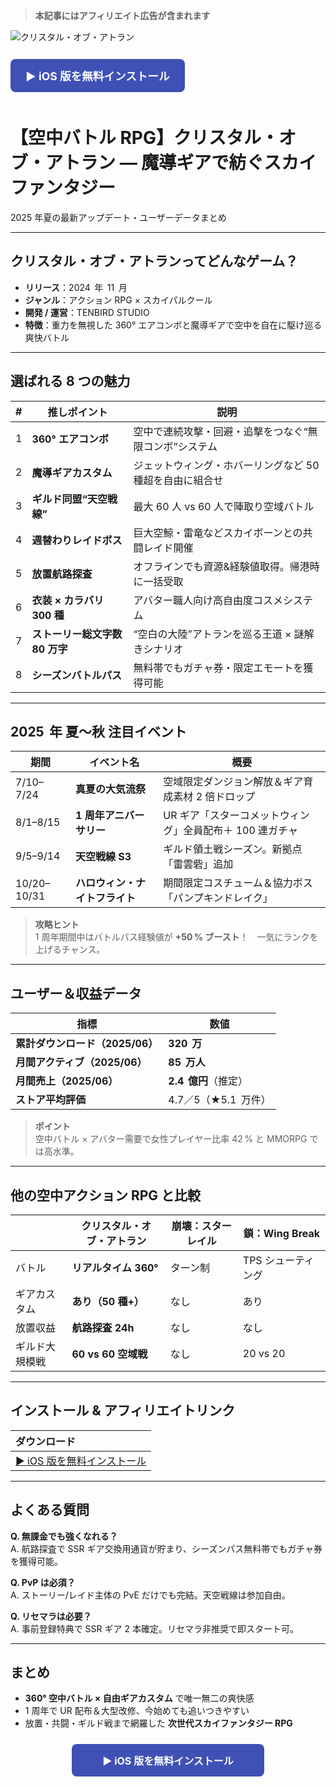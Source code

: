 > **本記事にはアフィリエイト広告が含まれます**

![クリスタル・オブ・アトラン](./img/crystal_of_atlan_ogp.jpg)

<!-- ▼iOS ダウンロードボタン -->

<a href="https://jass-net.com/r/4e5u2ks" target="_blank" rel="nofollow sponsored noopener"
   style="display:inline-block;margin:12px 0;padding:14px 24px;font-size:1.1rem;font-weight:700;
          background:#3F51B5;color:#fff;border-radius:8px;text-align:center;text-decoration:none;">
▶︎ iOS 版を無料インストール
</a>

<!-- ▲iOS ダウンロードボタン -->

# 【空中バトル RPG】クリスタル・オブ・アトラン — 魔導ギアで紡ぐスカイファンタジー

2025 年夏の最新アップデート・ユーザーデータまとめ

---

## クリスタル・オブ・アトランってどんなゲーム？

- **リリース**：2024  年  11  月
- **ジャンル**：アクション RPG × スカイパルクール
- **開発 / 運営**：TENBIRD STUDIO
- **特徴**：重力を無視した 360° エアコンボと魔導ギアで空中を自在に駆け巡る爽快バトル

---

## 選ばれる 8 つの魅力

|  #  | 推しポイント                   | 説明                                                     |
| :-: | ------------------------------ | -------------------------------------------------------- |
|  1  | **360° エアコンボ**            | 空中で連続攻撃・回避・追撃をつなぐ“無限コンボ”システム   |
|  2  | **魔導ギアカスタム**           | ジェットウィング・ホバーリングなど 50 種超を自由に組合せ |
|  3  | **ギルド同盟“天空戦線”**       | 最大 60 人 vs 60 人で陣取り空域バトル                    |
|  4  | **週替わりレイドボス**         | 巨大空鯨・雷竜などスカイボーンとの共闘レイド開催         |
|  5  | **放置航路探査**               | オフラインでも資源&経験値取得。帰港時に一括受取          |
|  6  | **衣装 × カラバリ 300 種**     | アバター職人向け高自由度コスメシステム                   |
|  7  | **ストーリー総文字数 80 万字** | “空白の大陸”アトランを巡る王道 × 謎解きシナリオ          |
|  8  | **シーズンバトルパス**         | 無料帯でもガチャ券・限定エモートを獲得可能               |

---

## 2025  年 夏～秋 注目イベント

| 期間        | イベント名                     | 概要                                                     |
| ----------- | ------------------------------ | -------------------------------------------------------- |
| 7/10–7/24   | **真夏の大気流祭**             | 空域限定ダンジョン解放＆ギア育成素材 2 倍ドロップ        |
| 8/1–8/15    | **1 周年アニバーサリー**       | UR ギア「スターコメットウィング」全員配布＋ 100 連ガチャ |
| 9/5–9/14    | **天空戦線 S3**                | ギルド領土戦シーズン。新拠点「雷雲砦」追加               |
| 10/20–10/31 | **ハロウィン・ナイトフライト** | 期間限定コスチューム＆協力ボス「パンプキンドレイク」     |

> **攻略ヒント**  
> 1 周年期間中はバトルパス経験値が **+50 % ブースト**！　一気にランクを上げるチャンス。

---

## ユーザー＆収益データ

| 指標                            | 数値                  |
| ------------------------------- | --------------------- |
| **累計ダウンロード（2025/06）** | **320  万**           |
| **月間アクティブ（2025/06）**   | **85  万人**          |
| **月間売上（2025/06）**         | **2.4  億円**（推定） |
| **ストア平均評価**              | 4.7／5（★5.1  万件）  |

> **ポイント**  
> 空中バトル × アバター需要で女性プレイヤー比率 42 % と MMORPG では高水準。

---

## 他の空中アクション RPG と比較

|                | **クリスタル・オブ・アトラン** | 崩壊：スターレイル | 鎖：Wing Break     |
| -------------- | ------------------------------ | ------------------ | ------------------ |
| バトル         | **リアルタイム 360°**          | ターン制           | TPS シューティング |
| ギアカスタム   | **あり（50 種+）**             | なし               | あり               |
| 放置収益       | **航路探査 24h**               | なし               | なし               |
| ギルド大規模戦 | **60 vs 60 空域戦**            | なし               | 20 vs 20           |

---

## インストール & アフィリエイトリンク

| ダウンロード                                                                                                               |
| :------------------------------------------------------------------------------------------------------------------------- |
| <a href="https://jass-net.com/r/4e5u2ks" rel="nofollow sponsored noopener" target="_blank">▶︎ iOS 版を無料インストール</a> |

---

## よくある質問

**Q. 無課金でも強くなれる？**  
A. 航路探査で SSR ギア交換用通貨が貯まり、シーズンパス無料帯でもガチャ券を獲得可能。

**Q. PvP は必須？**  
A. ストーリー/レイド主体の PvE だけでも完結。天空戦線は参加自由。

**Q. リセマラは必要？**  
A. 事前登録特典で SSR ギア 2 本確定。リセマラ非推奨で即スタート可。

---

## まとめ

- **360° 空中バトル × 自由ギアカスタム** で唯一無二の爽快感
- 1 周年で UR 配布＆大型改修、今始めても追いつきやすい
- 放置・共闘・ギルド戦まで網羅した **次世代スカイファンタジー RPG**

<!-- ▼記事末尾ダウンロードボタン -->

<a href="https://jass-net.com/r/4e5u2ks" target="_blank" rel="nofollow sponsored noopener"
   style="display:block;margin:24px auto 0;padding:14px 24px;width:260px;
          font-size:1rem;font-weight:700;background:#3F51B5;color:#fff;
          border-radius:8px;text-align:center;text-decoration:none;">
▶︎ iOS 版を無料インストール
</a>
